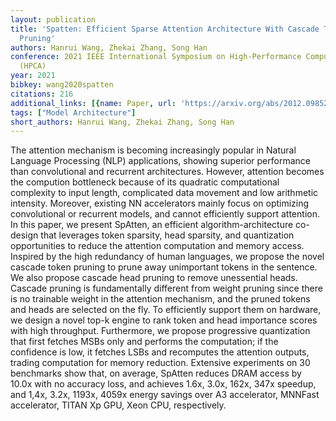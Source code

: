 ```yaml
---
layout: publication
title: 'Spatten: Efficient Sparse Attention Architecture With Cascade Token And Head
  Pruning'
authors: Hanrui Wang, Zhekai Zhang, Song Han
conference: 2021 IEEE International Symposium on High-Performance Computer Architecture
  (HPCA)
year: 2021
bibkey: wang2020spatten
citations: 216
additional_links: [{name: Paper, url: 'https://arxiv.org/abs/2012.09852'}]
tags: ["Model Architecture"]
short_authors: Hanrui Wang, Zhekai Zhang, Song Han
---
```

The attention mechanism is becoming increasingly popular in Natural Language
Processing (NLP) applications, showing superior performance than convolutional
and recurrent architectures. However, attention becomes the compution
bottleneck because of its quadratic computational complexity to input length,
complicated data movement and low arithmetic intensity. Moreover, existing NN
accelerators mainly focus on optimizing convolutional or recurrent models, and
cannot efficiently support attention. In this paper, we present SpAtten, an
efficient algorithm-architecture co-design that leverages token sparsity, head
sparsity, and quantization opportunities to reduce the attention computation
and memory access. Inspired by the high redundancy of human languages, we
propose the novel cascade token pruning to prune away unimportant tokens in the
sentence. We also propose cascade head pruning to remove unessential heads.
Cascade pruning is fundamentally different from weight pruning since there is
no trainable weight in the attention mechanism, and the pruned tokens and heads
are selected on the fly. To efficiently support them on hardware, we design a
novel top-k engine to rank token and head importance scores with high
throughput. Furthermore, we propose progressive quantization that first fetches
MSBs only and performs the computation; if the confidence is low, it fetches
LSBs and recomputes the attention outputs, trading computation for memory
reduction.
  Extensive experiments on 30 benchmarks show that, on average, SpAtten reduces
DRAM access by 10.0x with no accuracy loss, and achieves 1.6x, 3.0x, 162x, 347x
speedup, and 1,4x, 3.2x, 1193x, 4059x energy savings over A3 accelerator,
MNNFast accelerator, TITAN Xp GPU, Xeon CPU, respectively.